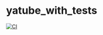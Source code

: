 # yatube_with_tests

[![CI](https://github.com/yandex-praktikum/hw04_tests/actions/workflows/python-app.yml/badge.svg?branch=master)](https://github.com/yandex-praktikum/hw04_tests/actions/workflows/python-app.yml)
